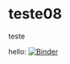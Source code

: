 # teste08
teste


hello:
[![Binder](https://mybinder.org/badge_logo.svg)](https://mybinder.org/v2/gh/luiscardoso98/teste08/master?urlpath=voila%2Frender%2Fsemabrev2.ipynb)

